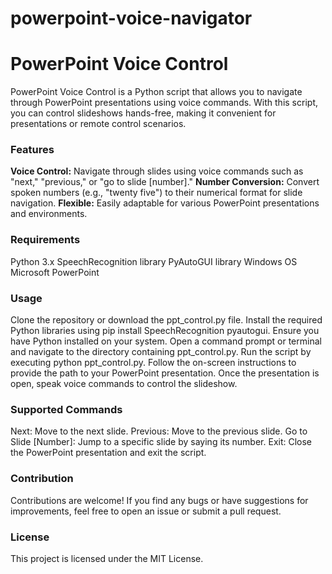 # powerpoint-voice-navigator

<h1>PowerPoint Voice Control</h1>
PowerPoint Voice Control is a Python script that allows you to navigate through PowerPoint presentations using voice commands. With this script, you can control slideshows hands-free, making it convenient for presentations or remote control scenarios.

<h3> Features </h3>
<b>Voice Control:</b> Navigate through slides using voice commands such as "next," "previous," or "go to slide [number]."
<b>Number Conversion:</b> Convert spoken numbers (e.g., "twenty five") to their numerical format for slide navigation.
<b>Flexible:</b> Easily adaptable for various PowerPoint presentations and environments.
<h3>Requirements </h3>
Python 3.x
SpeechRecognition library
PyAutoGUI library
Windows OS
Microsoft PowerPoint
<h3> Usage </h3>
Clone the repository or download the ppt_control.py file.
Install the required Python libraries using pip install SpeechRecognition pyautogui.
Ensure you have Python installed on your system.
Open a command prompt or terminal and navigate to the directory containing ppt_control.py.
Run the script by executing python ppt_control.py.
Follow the on-screen instructions to provide the path to your PowerPoint presentation.
Once the presentation is open, speak voice commands to control the slideshow.
<h3> Supported Commands </h3>
Next: Move to the next slide.
Previous: Move to the previous slide.
Go to Slide [Number]: Jump to a specific slide by saying its number.
Exit: Close the PowerPoint presentation and exit the script.
<h3> Contribution </h3>
Contributions are welcome! If you find any bugs or have suggestions for improvements, feel free to open an issue or submit a pull request.

<h3> License </h3>
This project is licensed under the MIT License.

